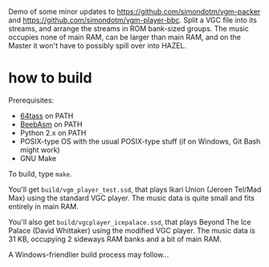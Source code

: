 Demo of some minor updates to https://github.com/simondotm/vgm-packer
and https://github.com/simondotm/vgm-player-bbc. Split a VGC file into
its streams, and arrange the streams in ROM bank-sized groups. The
music occupies none of main RAM, can be larger than main RAM, and on
the Master it won't have to possibly spill over into HAZEL.

# how to build

Prerequisites:

* [64tass](http://tass64.sourceforge.net/) on PATH
* [BeebAsm](https://github.com/stardot/beebasm) on PATH
* Python 2.x on PATH
* POSIX-type OS with the usual POSIX-type stuff (if on Windows, Git
  Bash might work)
* GNU Make

To build, type `make`.

You'll get `build/vgm_player_test.ssd`, that plays Ikari Union (Jeroen
Tel/Mad Max) using the standard VGC player. The music data is quite
small and fits entirely in main RAM.

You'll also get `build/vgcplayer_icepalace.ssd`, that plays Beyond The
Ice Palace (David Whittaker) using the modified VGC player. The music
data is 31 KB, occupying 2 sideways RAM banks and a bit of main RAM.

A Windows-friendlier build process may follow...
